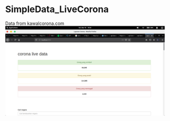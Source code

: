# SimpleData_LiveCorona
Data from kawalcorona.com
<img src="Screenshot from 2020-03-10 18-34-38.png">
